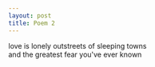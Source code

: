 ```yaml
---
layout: post
title: Poem 2
---
```

love is lonely outstreets of sleeping towns  
and the greatest fear you've ever known
